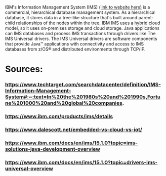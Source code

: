 IBM's Information Management System (IMS) [(link to website here)](https://www.ibm.com/products/ims) is a commercial, hierarchical database management system.
As a hierarchical database, it stores data in a tree-like structure that's built around parent-child relationships of the nodes within the tree.
IBM IMS uses a hybrid cloud model, so it uses on-premises storage and cloud storage.
Java applications can IMS databases and process IMS transactions through drivers like The IMS Universal drivers.
The IMS Universal drivers are software components that provide Java™ applications with connectivity and access to IMS databases from z/OS® and distributed environments through TCP/IP. 


# Sources:
### https://www.techtarget.com/searchdatacenter/definition/IMS-Information-Management-System#:~:text=In%20the%201980s%20and%201990s,Fortune%201000%20and%20global%20companies.
### https://www.ibm.com/products/ims/details
### https://www.dalescott.net/embedded-vs-cloud-vs-iot/
### https://www.ibm.com/docs/en/ims/15.1.0?topic=ims-solutions-java-development-overview
### https://www.ibm.com/docs/en/ims/15.1.0?topic=drivers-ims-universal-overview

